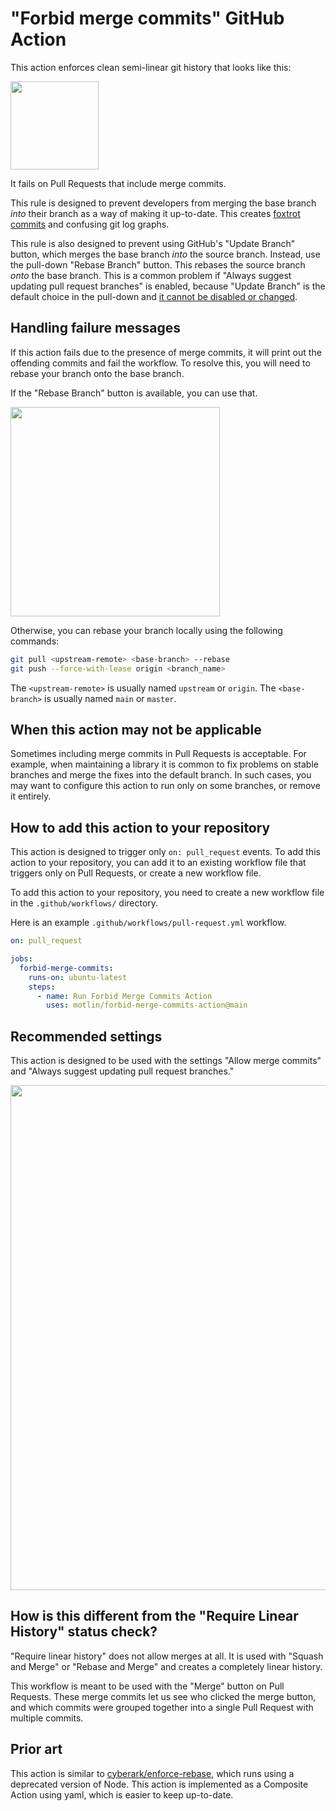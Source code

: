 # "Forbid merge commits" GitHub Action

This action enforces clean semi-linear git history that looks like this:

<img width="141" src="https://github.com/motlin/forbid-merge-commits-action/assets/244258/6b1bbe24-e6bd-43c4-8f1a-3d8e3691435f">

It fails on Pull Requests that include merge commits.

This rule is designed to prevent developers from merging the base branch _into_ their branch as a way of making it up-to-date. This creates [foxtrot commits](https://www.atlassian.com/blog/it-teams/stop-foxtrots-now) and confusing git log graphs.

This rule is also designed to prevent using GitHub's "Update Branch" button, which merges the base branch _into_ the source branch. Instead, use the pull-down "Rebase Branch" button. This rebases the source branch _onto_ the base branch. This is a common problem if "Always suggest updating pull request branches" is enabled, because "Update Branch" is the default choice in the pull-down and [it cannot be disabled or changed](https://github.com/orgs/community/discussions/12032).

## Handling failure messages

If this action fails due to the presence of merge commits, it will print out the offending commits and fail the workflow. To resolve this, you will need to rebase your branch onto the base branch.

If the "Rebase Branch" button is available, you can use that.

<img width="335" src="https://github.com/motlin/forbid-merge-commits-action/assets/244258/dbb60788-3908-41f9-81db-4ba568d97fd5">

Otherwise, you can rebase your branch locally using the following commands:

```bash
git pull <upstream-remote> <base-branch> --rebase
git push --force-with-lease origin <branch_name>
```

The `<upstream-remote>` is usually named `upstream` or `origin`. The `<base-branch>` is usually named `main` or `master`.

## When this action may not be applicable

Sometimes including merge commits in Pull Requests is acceptable. For example, when maintaining a library it is common to fix problems on stable branches and merge the fixes into the default branch. In such cases, you may want to configure this action to run only on some branches, or remove it entirely.

## How to add this action to your repository

This action is designed to trigger only `on: pull_request` events. To add this action to your repository, you can add it to an existing workflow file that triggers only on Pull Requests, or create a new workflow file. 

To add this action to your repository, you need to create a new workflow file in the `.github/workflows/` directory.

Here is an example `.github/workflows/pull-request.yml` workflow.

```yaml
on: pull_request

jobs:
  forbid-merge-commits:
    runs-on: ubuntu-latest
    steps:
      - name: Run Forbid Merge Commits Action
        uses: motlin/forbid-merge-commits-action@main
```

## Recommended settings

This action is designed to be used with the settings "Allow merge commits" and "Always suggest updating pull request branches."

<img width="808" src="https://github.com/motlin/forbid-merge-commits-action/assets/244258/138ab7c1-6c14-4b1b-8bc4-a61fc3f6cfb6">

## How is this different from the "Require Linear History" status check?

"Require linear history" does not allow merges at all. It is used with "Squash and Merge" or "Rebase and Merge" and creates a completely linear history.

This workflow is meant to be used with the "Merge" button on Pull Requests. These merge commits let us see who clicked the merge button, and which commits were grouped together into a single Pull Request with multiple commits.

## Prior art

This action is similar to [cyberark/enforce-rebase](https://github.com/cyberark/enforce-rebase), which runs using a deprecated version of Node. This action is implemented as a Composite Action using yaml, which is easier to keep up-to-date.
